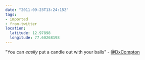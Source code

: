 ```yaml
---
date: "2011-09-23T13:24:15Z"
tags:
- imported
- from-twitter
location:
  latitude: 12.97898
  longitude: 77.60268198
---
```

"You can *easily* put a candle out with your balls" - [@DxCompton](/twitter/#/DxCompton)
